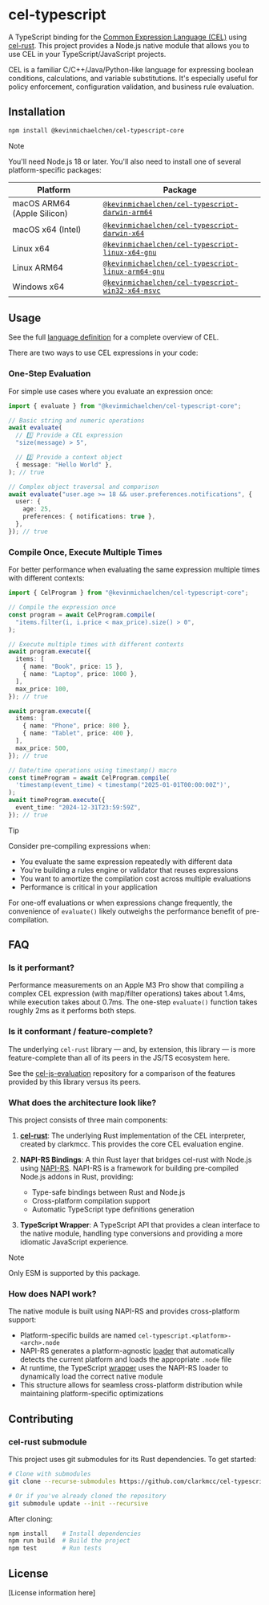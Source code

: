 # cel-typescript

A TypeScript binding for the [Common Expression Language (CEL)][cel-spec] using
[cel-rust][cel-rust]. This project provides a Node.js native module that allows
you to use CEL in your TypeScript/JavaScript projects.

CEL is a familiar C/C++/Java/Python-like language for expressing boolean
conditions, calculations, and variable substitutions. It's especially useful for
policy enforcement, configuration validation, and business rule evaluation.

[cel-spec]: https://github.com/google/cel-spec
[cel-rust]: https://github.com/clarkmcc/cel-rust

## Installation

```bash
npm install @kevinmichaelchen/cel-typescript-core
```

> [!NOTE]
>
> You'll need Node.js 18 or later. You'll also need to install one of several
> platform-specific packages:
>
> | Platform                    | Package                                                                                                                              |
> | --------------------------- | ------------------------------------------------------------------------------------------------------------------------------------ |
> | macOS ARM64 (Apple Silicon) | [`@kevinmichaelchen/cel-typescript-darwin-arm64`](https://www.npmjs.com/package/@kevinmichaelchen/cel-typescript-darwin-arm64)       |
> | macOS x64 (Intel)           | [`@kevinmichaelchen/cel-typescript-darwin-x64`](https://www.npmjs.com/package/@kevinmichaelchen/cel-typescript-darwin-x64)           |
> | Linux x64                   | [`@kevinmichaelchen/cel-typescript-linux-x64-gnu`](https://www.npmjs.com/package/@kevinmichaelchen/cel-typescript-linux-x64-gnu)     |
> | Linux ARM64                 | [`@kevinmichaelchen/cel-typescript-linux-arm64-gnu`](https://www.npmjs.com/package/@kevinmichaelchen/cel-typescript-linux-arm64-gnu) |
> | Windows x64                 | [`@kevinmichaelchen/cel-typescript-win32-x64-msvc`](https://www.npmjs.com/package/@kevinmichaelchen/cel-typescript-win32-x64-msvc)   |

## Usage

See the full [language definition][lang-def] for a complete overview of CEL.

[lang-def]: https://github.com/google/cel-spec/blob/master/doc/langdef.md

There are two ways to use CEL expressions in your code:

### One-Step Evaluation

For simple use cases where you evaluate an expression once:

```typescript
import { evaluate } from "@kevinmichaelchen/cel-typescript-core";

// Basic string and numeric operations
await evaluate(
  // 1️⃣ Provide a CEL expression
  "size(message) > 5",

  // 2️⃣ Provide a context object
  { message: "Hello World" },
); // true

// Complex object traversal and comparison
await evaluate("user.age >= 18 && user.preferences.notifications", {
  user: {
    age: 25,
    preferences: { notifications: true },
  },
}); // true
```

### Compile Once, Execute Multiple Times

For better performance when evaluating the same expression multiple times with
different contexts:

```typescript
import { CelProgram } from "@kevinmichaelchen/cel-typescript-core";

// Compile the expression once
const program = await CelProgram.compile(
  "items.filter(i, i.price < max_price).size() > 0",
);

// Execute multiple times with different contexts
await program.execute({
  items: [
    { name: "Book", price: 15 },
    { name: "Laptop", price: 1000 },
  ],
  max_price: 100,
}); // true

await program.execute({
  items: [
    { name: "Phone", price: 800 },
    { name: "Tablet", price: 400 },
  ],
  max_price: 500,
}); // true

// Date/time operations using timestamp() macro
const timeProgram = await CelProgram.compile(
  'timestamp(event_time) < timestamp("2025-01-01T00:00:00Z")',
);
await timeProgram.execute({
  event_time: "2024-12-31T23:59:59Z",
}); // true
```

> [!TIP]
>
> Consider pre-compiling expressions when:
>
> - You evaluate the same expression repeatedly with different data
> - You're building a rules engine or validator that reuses expressions
> - You want to amortize the compilation cost across multiple evaluations
> - Performance is critical in your application
>
> For one-off evaluations or when expressions change frequently, the convenience
> of `evaluate()` likely outweighs the performance benefit of pre-compilation.

## FAQ

### Is it performant?

Performance measurements on an Apple M3 Pro show that compiling a complex CEL
expression (with map/filter operations) takes about 1.4ms, while execution takes
about 0.7ms. The one-step `evaluate()` function takes roughly 2ms as it performs
both steps.

### Is it conformant / feature-complete?

The underlying `cel-rust` library — and, by extension, this library — is more
feature-complete than all of its peers in the JS/TS ecosystem here.

See the [cel-js-evaluation][cel-js-evaluation] repository for a comparison of
the features provided by this library versus its peers.

[cel-js-evaluation]: https://github.com/kevinmichaelchen/cel-js-evaluation

### What does the architecture look like?

This project consists of three main components:

1. [**cel-rust**][cel-rust]: The underlying Rust implementation of the CEL
   interpreter, created by clarkmcc. This provides the core CEL evaluation
   engine.

2. **NAPI-RS Bindings**: A thin Rust layer that bridges cel-rust with Node.js
   using [NAPI-RS][napi]. NAPI-RS is a framework for building pre-compiled
   Node.js addons in Rust, providing:

   - Type-safe bindings between Rust and Node.js
   - Cross-platform compilation support
   - Automatic TypeScript type definitions generation

3. **TypeScript Wrapper**: A TypeScript API that provides a clean interface to
   the native module, handling type conversions and providing a more idiomatic
   JavaScript experience.

> [!NOTE]
>
> Only ESM is supported by this package.

### How does NAPI work?

[napi]: https://napi.rs/

The native module is built using NAPI-RS and provides cross-platform support:

- Platform-specific builds are named `cel-typescript.<platform>-<arch>.node`
- NAPI-RS generates a platform-agnostic [loader][loader] that automatically
  detects the current platform and loads the appropriate `.node` file
- At runtime, the TypeScript [wrapper][wrapper] uses the NAPI-RS loader to
  dynamically load the correct native module
- This structure allows for seamless cross-platform distribution while
  maintaining platform-specific optimizations

[loader]: ./libs/core/src/native.cjs
[wrapper]: ./libs/core/src/index.ts

## Contributing

### cel-rust submodule

This project uses git submodules for its Rust dependencies. To get started:

```bash
# Clone with submodules
git clone --recurse-submodules https://github.com/clarkmcc/cel-typescript.git

# Or if you've already cloned the repository
git submodule update --init --recursive
```

After cloning:

```bash
npm install    # Install dependencies
npm run build  # Build the project
npm test       # Run tests
```

## License

[License information here]
